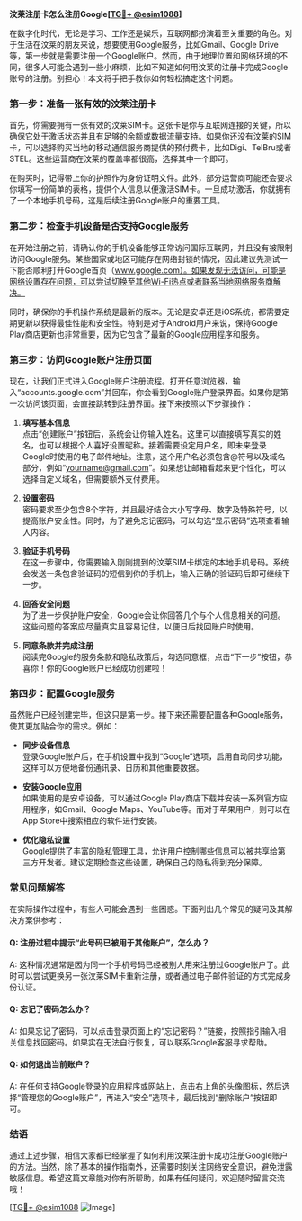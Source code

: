 **汶莱注册卡怎么注册Google[[TG💪+ @esim1088](https://t.me/s/esim1088)]**

在数字化时代，无论是学习、工作还是娱乐，互联网都扮演着至关重要的角色。对于生活在汶莱的朋友来说，想要使用Google服务，比如Gmail、Google Drive等，第一步就是需要注册一个Google账户。然而，由于地理位置和网络环境的不同，很多人可能会遇到一些小麻烦，比如不知道如何用汶莱的注册卡完成Google账号的注册。别担心！本文将手把手教你如何轻松搞定这个问题。

### **第一步：准备一张有效的汶莱注册卡**
首先，你需要拥有一张有效的汶莱SIM卡。这张卡是你与互联网连接的关键，所以确保它处于激活状态并且有足够的余额或数据流量支持。如果你还没有汶莱的SIM卡，可以选择购买当地的移动通信服务商提供的预付费卡，比如Digi、TelBru或者STEL。这些运营商在汶莱的覆盖率都很高，选择其中一个即可。

在购买时，记得带上你的护照作为身份证明文件。此外，部分运营商可能还会要求你填写一份简单的表格，提供个人信息以便激活SIM卡。一旦成功激活，你就拥有了一个本地手机号码，这是后续注册Google账户的重要工具。

### **第二步：检查手机设备是否支持Google服务**
在开始注册之前，请确认你的手机设备能够正常访问国际互联网，并且没有被限制访问Google服务。某些国家或地区可能存在网络封锁的情况，因此建议先测试一下能否顺利打开Google首页（www.google.com）。如果发现无法访问，可能是网络设置存在问题，可以尝试切换至其他Wi-Fi热点或者联系当地网络服务商解决。

同时，确保你的手机操作系统是最新的版本。无论是安卓还是iOS系统，都需要定期更新以获得最佳性能和安全性。特别是对于Android用户来说，保持Google Play商店更新也非常重要，因为它包含了最新的Google应用程序和服务。

### **第三步：访问Google账户注册页面**
现在，让我们正式进入Google账户注册流程。打开任意浏览器，输入“accounts.google.com”并回车，你会看到Google账户登录界面。如果你是第一次访问该页面，会直接跳转到注册界面。接下来按照以下步骤操作：

1. **填写基本信息**  
   点击“创建账户”按钮后，系统会让你输入姓名。这里可以直接填写真实的姓名，也可以根据个人喜好设置昵称。接着需要设定用户名，即未来登录Google时使用的电子邮件地址。注意，这个用户名必须包含@符号以及域名部分，例如“yourname@gmail.com”。如果想让邮箱看起来更个性化，可以选择自定义域名，但需要额外支付费用。

2. **设置密码**  
   密码要求至少包含8个字符，并且最好结合大小写字母、数字及特殊符号，以提高账户安全性。同时，为了避免忘记密码，可以勾选“显示密码”选项查看输入内容。

3. **验证手机号码**  
   在这一步骤中，你需要输入刚刚提到的汶莱SIM卡绑定的本地手机号码。系统会发送一条包含验证码的短信到你的手机上，输入正确的验证码后即可继续下一步。

4. **回答安全问题**  
   为了进一步保护账户安全，Google会让你回答几个与个人信息相关的问题。这些问题的答案应尽量真实且容易记住，以便日后找回账户时使用。

5. **同意条款并完成注册**  
   阅读完Google的服务条款和隐私政策后，勾选同意框，点击“下一步”按钮，恭喜你！你的Google账户已经成功创建啦！

### **第四步：配置Google服务**
虽然账户已经创建完毕，但这只是第一步。接下来还需要配置各种Google服务，使其更加贴合你的需求。例如：

- **同步设备信息**  
  登录Google账户后，在手机设置中找到“Google”选项，启用自动同步功能，这样可以方便地备份通讯录、日历和其他重要数据。

- **安装Google应用**  
  如果使用的是安卓设备，可以通过Google Play商店下载并安装一系列官方应用程序，如Gmail、Google Maps、YouTube等。而对于苹果用户，则可以在App Store中搜索相应的软件进行安装。

- **优化隐私设置**  
  Google提供了丰富的隐私管理工具，允许用户控制哪些信息可以被共享给第三方开发者。建议定期检查这些设置，确保自己的隐私得到充分保障。

### **常见问题解答**
在实际操作过程中，有些人可能会遇到一些困惑。下面列出几个常见的疑问及其解决方案供参考：

#### Q: 注册过程中提示“此号码已被用于其他账户”，怎么办？
A: 这种情况通常是因为同一个手机号码已经被别人用来注册过Google账户了。此时可以尝试更换另一张汶莱SIM卡重新注册，或者通过电子邮件验证的方式完成身份认证。

#### Q: 忘记了密码怎么办？
A: 如果忘记了密码，可以点击登录页面上的“忘记密码？”链接，按照指引输入相关信息找回密码。如果实在无法自行恢复，可以联系Google客服寻求帮助。

#### Q: 如何退出当前账户？
A: 在任何支持Google登录的应用程序或网站上，点击右上角的头像图标，然后选择“管理您的Google账户”，再进入“安全”选项卡，最后找到“删除账户”按钮即可。

### **结语**
通过上述步骤，相信大家都已经掌握了如何利用汶莱注册卡成功注册Google账户的方法。当然，除了基本的操作指南外，还需要时刻关注网络安全意识，避免泄露敏感信息。希望这篇文章能对你有所帮助，如果有任何疑问，欢迎随时留言交流哦！

[[TG💪+ @esim1088](https://t.me/s/esim1088) ![Image](https://i.postimg.cc/4NQfJmqS/Snipaste-2025-05-13-00-14-12.png)]
